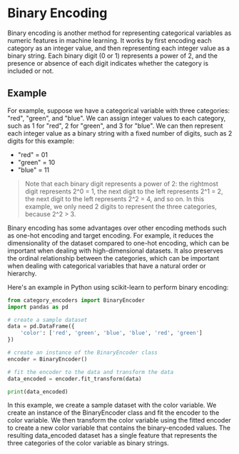 # Binary Encoding

Binary encoding is another method for representing categorical variables as numeric features in machine learning. It works by first encoding each category as an integer value, and then representing each integer value as a binary string. Each binary digit (0 or 1) represents a power of 2, and the presence or absence of each digit indicates whether the category is included or not.

## Example

For example, suppose we have a categorical variable with three categories: "red", "green", and "blue". We can assign integer values to each category, such as 1 for "red", 2 for "green", and 3 for "blue". We can then represent each integer value as a binary string with a fixed number of digits, such as 2 digits for this example:

- "red" = 01
- "green" = 10
- "blue" = 11

>Note that each binary digit represents a power of 2: the rightmost digit represents 2^0 = 1, the next digit to the left represents 2^1 = 2, the next digit to the left represents 2^2 = 4, and so on. In this example, we only need 2 digits to represent the three categories, because 2^2 > 3.

Binary encoding has some advantages over other encoding methods such as one-hot encoding and target encoding. For example, it reduces the dimensionality of the dataset compared to one-hot encoding, which can be important when dealing with high-dimensional datasets. It also preserves the ordinal relationship between the categories, which can be important when dealing with categorical variables that have a natural order or hierarchy.

Here's an example in Python using scikit-learn to perform binary encoding:

```python
from category_encoders import BinaryEncoder
import pandas as pd

# create a sample dataset
data = pd.DataFrame({
    'color': ['red', 'green', 'blue', 'blue', 'red', 'green']
})

# create an instance of the BinaryEncoder class
encoder = BinaryEncoder()

# fit the encoder to the data and transform the data
data_encoded = encoder.fit_transform(data)

print(data_encoded)
```

In this example, we create a sample dataset with the color variable. We create an instance of the BinaryEncoder class and fit the encoder to the color variable. We then transform the color variable using the fitted encoder to create a new color variable that contains the binary-encoded values. The resulting data_encoded dataset has a single feature that represents the three categories of the color variable as binary strings.
